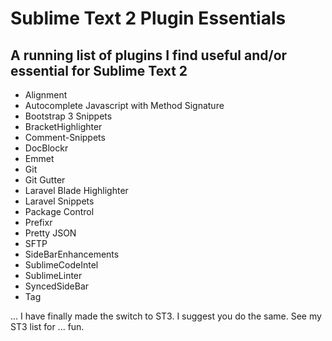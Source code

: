 # Sublime Text 2 Plugin Essentials

## A running list of plugins I find useful and/or essential for Sublime Text 2

- Alignment
- Autocomplete Javascript with Method Signature
- Bootstrap 3 Snippets
- BracketHighlighter
- Comment-Snippets
- DocBlockr
- Emmet
- Git
- Git Gutter
- Laravel Blade Highlighter
- Laravel Snippets
- Package Control
- Prefixr
- Pretty JSON
- SFTP
- SideBarEnhancements
- SublimeCodeIntel
- SublimeLinter
- SyncedSideBar
- Tag

... I have finally made the switch to ST3. I suggest you do the same. See my ST3 list for ... fun.
